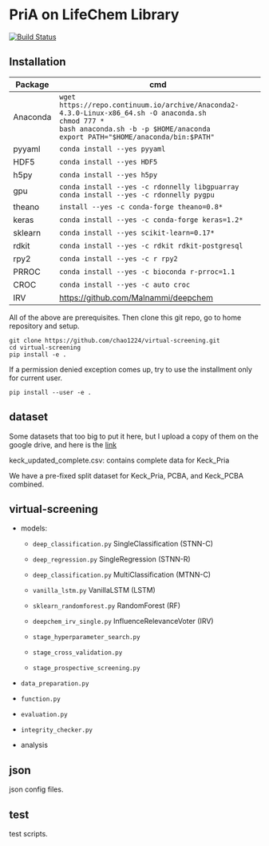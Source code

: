 # PriA on LifeChem Library

[![Build Status](https://travis-ci.org/gitter-lab/pria_lifechem.svg?branch=master)](https://travis-ci.org/gitter-lab/pria_lifechem)

## Installation

| Package | cmd|
| --- | --- |
| Anaconda | `wget https://repo.continuum.io/archive/Anaconda2-4.3.0-Linux-x86_64.sh -O anaconda.sh` <br> `chmod 777 *` <br> `bash anaconda.sh -b -p $HOME/anaconda` <br> `export PATH="$HOME/anaconda/bin:$PATH"` |
| pyyaml | `conda install --yes pyyaml` |
| HDF5 | `conda install --yes HDF5` |
| h5py | `conda install --yes h5py` |
| gpu | `conda install --yes -c rdonnelly libgpuarray`<br> `conda install --yes -c rdonnelly pygpu`
| theano | `install --yes -c conda-forge theano=0.8*` |
| keras | `conda install --yes -c conda-forge keras=1.2*` |
| sklearn |`conda install --yes scikit-learn=0.17*`|
| rdkit | `conda install --yes -c rdkit rdkit-postgresql` |
| rpy2 | `conda install --yes -c r rpy2` |
| PRROC | `conda install --yes -c bioconda r-prroc=1.1` |
| CROC | `conda install --yes -c auto croc` |
| IRV | https://github.com/Malnammi/deepchem | 

All of the above are prerequisites. Then clone this git repo, go to home repository and setup.

```
git clone https://github.com/chao1224/virtual-screening.git
cd virtual-screening
pip install -e .
```

If a permission denied exception comes up, try to use the installment only for current user.

```
pip install --user -e .
```

## dataset

Some datasets that too big to put it here, but I upload a copy of them on the google drive, and here is the [link](https://drive.google.com/drive/folders/0B7r_bc_dhXLYLVctbC0zRnY4ZWM?usp=sharing)

keck_updated_complete.csv: contains complete data for Keck_Pria

We have a pre-fixed split dataset for Keck_Pria, PCBA, and Keck_PCBA combined.

## virtual-screening

- models:
  
  - `deep_classification.py` SingleClassification (STNN-C)
  
  - `deep_regression.py` SingleRegression (STNN-R)
  
  - `deep_classification.py` MultiClassification (MTNN-C)
  
  - `vanilla_lstm.py` VanillaLSTM (LSTM)
  
  - `sklearn_randomforest.py` RandomForest (RF)
  
  - `deepchem_irv_single.py` InfluenceRelevanceVoter (IRV)

  - `stage_hyperparameter_search.py`
  
  - `stage_cross_validation.py`
  
  - `stage_prospective_screening.py`

- `data_preparation.py`

- `function.py`

- `evaluation.py`

- `integrity_checker.py`

- analysis

## json

json config files.

## test

test scripts.
